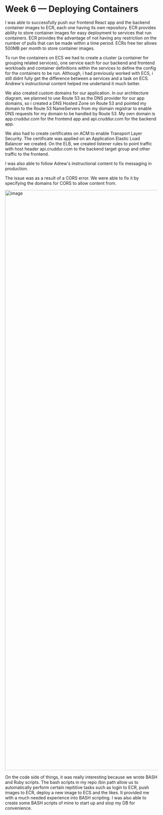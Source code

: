 # Week 6 — Deploying Containers






I was able to successfully push our frontend React app and the backend container images to ECR, each one having its own repository. ECR provides ability to store container images for easy deployment to services that run containers. ECR provides the advantage of not having any restriction on the number of pulls that can be made within a time period. ECRs free tier allows 500MB per month to store container images.

To run the containers on ECS we had to create a cluster (a container for grouping related services), one service each for our backend and frontend workloads and container definitions within the services to define the config for the containers to be run. Although, i had previously worked with ECS, i still didnt fully get the difference between a services and a task on ECS. Andrew's instructional content helped me undertand it much better.

We also created custom domains for our application. In our architecture diagram, we planned to use Route 53 as the DNS provider for our app domains, so i created a DNS Hosted Zone on Route 53 and pointed my domain to the Route 53 NameServers from my domain registrar to enable DNS requests for my domain to be handled by Route 53. My own domain is app.cruddur.com for the frontend app and api.cruddur.com for the backend app. 

We also had to create certificates on ACM to enable Transport Layer Security. The certificate was applied on an Application Elastic Load Balancer we created. On the ELB, we created listener rules to point traffic with host header api.cruddur.com to the backend target group and other traffic to the frontend.


I was also able to follow Adrew's instructional content to fix messaging in production.

The issue was as a result of a CORS error. We were able to fix it by specifying the domains for CORS to allow content from.

<img width="1909" alt="image" src="https://user-images.githubusercontent.com/112012120/234297198-6dabfb91-6d90-41c4-90d6-53926fd64ba8.png">

On the code side of things, it was really interesting because we wrote BASH and Ruby scripts. The bash scripts in my repo /bin path allow us to automatically perform certain repititive tasks such as login to ECR, push images to ECR, deploy a new image to ECS and the likes. It provided me with a much needed experience into BASH scripting. I was also able to create some BASH scripts of mine to start up and stop my DB for convenience. 

